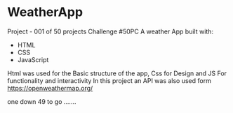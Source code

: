 # WeatherApp
Project - 001 of 50 projects Challenge #50PC
A weather App built with:
* HTML 
* CSS
* JavaScript


Html was used for the Basic structure of the app, Css for Design and JS For functionality and interactivity
In this project an API was also used form https://openweathermap.org/


one down 49 to go .......
